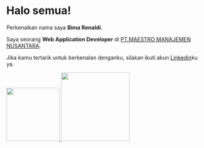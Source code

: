 # Halo semua! 

Perkenalkan nama saya **Bima Renaldi**.

Saya seorang **Web Application Developer** di [PT.MAESTRO MANAJEMEN NUSANTARA](http://maestromn.com/).

Jika kamu tertarik untuk berkenalan denganku, silakan ikuti akun [Linkedin](https://www.linkedin.com/in/bima-renaldi/)ku ya.


<p align="left">
<a href="https://github.com/bimarenaldi">
  <img height="140em" src="https://github-readme-stats-eight-theta.vercel.app/api?username=bimarenaldi&show_icons=true&theme=algolia&include_all_commits=true&count_private=true"/>
  <img height="180em" src="https://github-readme-stats-eight-theta.vercel.app/api/top-langs/?username=bimarenaldi&layout=compact&langs_count=8&theme=algolia"/>
</a>
</p>
